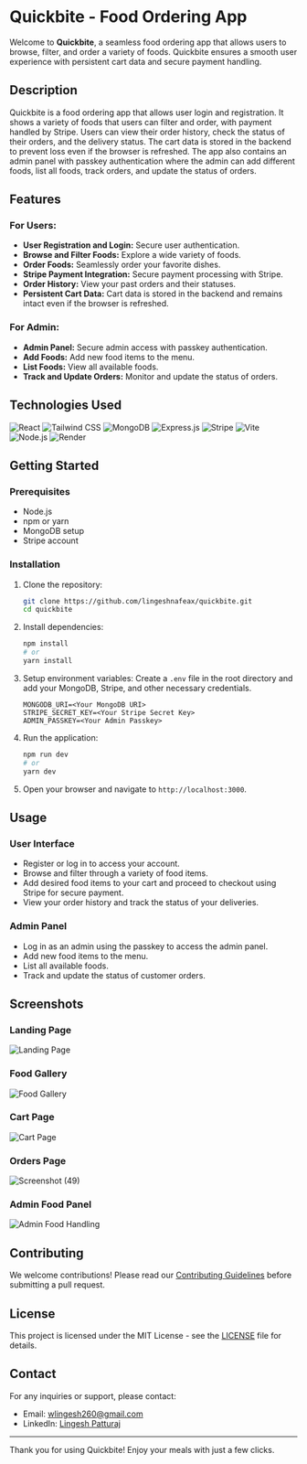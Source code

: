 # Quickbite - Food Ordering App

Welcome to **Quickbite**, a seamless food ordering app that allows users to browse, filter, and order a variety of foods. Quickbite ensures a smooth user experience with persistent cart data and secure payment handling.

## Description

Quickbite is a food ordering app that allows user login and registration. It shows a variety of foods that users can filter and order, with payment handled by Stripe. Users can view their order history, check the status of their orders, and the delivery status. The cart data is stored in the backend to prevent loss even if the browser is refreshed. The app also contains an admin panel with passkey authentication where the admin can add different foods, list all foods, track orders, and update the status of orders.

## Features

### For Users:
- **User Registration and Login:** Secure user authentication.
- **Browse and Filter Foods:** Explore a wide variety of foods.
- **Order Foods:** Seamlessly order your favorite dishes.
- **Stripe Payment Integration:** Secure payment processing with Stripe.
- **Order History:** View your past orders and their statuses.
- **Persistent Cart Data:** Cart data is stored in the backend and remains intact even if the browser is refreshed.

### For Admin:
- **Admin Panel:** Secure admin access with passkey authentication.
- **Add Foods:** Add new food items to the menu.
- **List Foods:** View all available foods.
- **Track and Update Orders:** Monitor and update the status of orders.

## Technologies Used

![React](https://img.shields.io/badge/React-61DAFB?style=for-the-badge&logo=react&logoColor=black)
![Tailwind CSS](https://img.shields.io/badge/TailwindCSS-38B2AC?style=for-the-badge&logo=tailwind-css&logoColor=white)
![MongoDB](https://img.shields.io/badge/MongoDB-4EA94B?style=for-the-badge&logo=mongodb&logoColor=white)
![Express.js](https://img.shields.io/badge/Express.js-000000?style=for-the-badge&logo=express&logoColor=white)
![Stripe](https://img.shields.io/badge/Stripe-008CDD?style=for-the-badge&logo=stripe&logoColor=white)
![Vite](https://img.shields.io/badge/Vite-646CFF?style=for-the-badge&logo=vite&logoColor=white)
![Node.js](https://img.shields.io/badge/Node.js-339933?style=for-the-badge&logo=nodedotjs&logoColor=white)
![Render](https://img.shields.io/badge/Render-46E3B7?style=for-the-badge&logo=render&logoColor=white)

## Getting Started

### Prerequisites
- Node.js
- npm or yarn
- MongoDB setup
- Stripe account

### Installation

1. Clone the repository:
    ```bash
    git clone https://github.com/lingeshnafeax/quickbite.git
    cd quickbite
    ```

2. Install dependencies:
    ```bash
    npm install
    # or
    yarn install
    ```

3. Setup environment variables:
    Create a `.env` file in the root directory and add your MongoDB, Stripe, and other necessary credentials.
    ```plaintext
    MONGODB_URI=<Your MongoDB URI>
    STRIPE_SECRET_KEY=<Your Stripe Secret Key>
    ADMIN_PASSKEY=<Your Admin Passkey>
    ```

4. Run the application:
    ```bash
    npm run dev
    # or
    yarn dev
    ```

5. Open your browser and navigate to `http://localhost:3000`.

## Usage

### User Interface
- Register or log in to access your account.
- Browse and filter through a variety of food items.
- Add desired food items to your cart and proceed to checkout using Stripe for secure payment.
- View your order history and track the status of your deliveries.

### Admin Panel
- Log in as an admin using the passkey to access the admin panel.
- Add new food items to the menu.
- List all available foods.
- Track and update the status of customer orders.

## Screenshots

### Landing Page
![Landing Page](https://github.com/user-attachments/assets/d4564d53-4381-4899-93cd-befbe3e05da0)

### Food Gallery
![Food Gallery](https://github.com/user-attachments/assets/183ce62f-751b-42ad-a40d-3f56cc96430d)

### Cart Page
![Cart Page](https://github.com/user-attachments/assets/1be673d7-bce4-4c62-a1d4-5851a6769d26)

### Orders Page
![Screenshot (49)](https://github.com/user-attachments/assets/08bfae93-b030-4542-9229-7dcffb625028)


### Admin Food Panel
![Admin Food Handling](https://github.com/user-attachments/assets/cc03bfe6-f219-4b6d-9ff1-880d58d00b29)



## Contributing

We welcome contributions! Please read our [Contributing Guidelines](CONTRIBUTING.md) before submitting a pull request.

## License

This project is licensed under the MIT License - see the [LICENSE](LICENSE) file for details.

## Contact

For any inquiries or support, please contact:
- Email: [wlingesh260@gmail.com](mailto:wlingesh260@gmail.com)
- LinkedIn: [Lingesh Patturaj](https://www.linkedin.com/in/lingeshpatturaj)

---

Thank you for using Quickbite! Enjoy your meals with just a few clicks.
